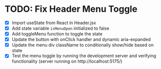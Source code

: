 # TODO: Fix Header Menu Toggle

- [x] Import useState from React in Header.jsx
- [x] Add state variable `isMenuOpen` initialized to false
- [x] Add toggleMenu function to toggle the state
- [x] Update the button with onClick handler and dynamic aria-expanded
- [x] Update the menu div className to conditionally show/hide based on state
- [x] Test the menu toggle by running the development server and verifying functionality (server running on http://localhost:5175/)
